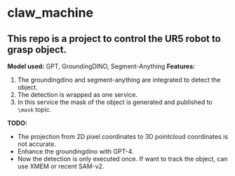 # claw_machine

## This repo is a project to control the UR5 robot to grasp object. 
**Model used:** GPT, GroundingDINO, Segment-Anything
**Features:** 
1. The groundingdino and segment-anything are integrated to detect the object.
2. The detection is wrapped as one service. 
3. In this service the mask of the object is generated and published to `\mask` topic.

**TODO:**
- The projection from 2D pixel coordinates to 3D pointcloud coordinates is not accurate.
- Enhance the groundingdino with GPT-4.
- Now the detection is only executed once. If want to track the object, can use XMEM or recent SAM-v2.
